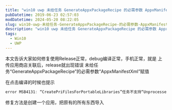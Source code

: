 ```yaml
---
title: "win10 uwp 未给任务 GenerateAppxPackageRecipe 的必需参数 AppxManifestXml 赋值"
pubDatetime: 2019-06-23 02:57:03
modDatetime: 2024-05-20 08:22:05
slug: win10-uwp-未给任务-GenerateAppxPackageRecipe-的必需参数-AppxManifestXml-赋值
description: "win10 uwp 未给任务 GenerateAppxPackageRecipe 的必需参数 AppxManifestXml 赋值"
tags:
  - Win10
  - UWP
---
```





本文告诉大家如何修复使用Release正常，debug编译正常，手机正常，就是 上传应用商店关联后，release就出现错误 未给任务“GenerateAppxPackageRecipe”的必需参数“AppxManifestXml”赋值

<!--more-->


<!-- CreateTime:2019/6/23 10:57:03 -->

<!-- csdn -->

在点击编译的时候也提示

```csharp
error MSB4131: “CreatePriFilesForPortableLibraries”任务不支持“UnprocessedReswFiles”
```

修复方法是创建一个应用，把原有的所有东西导入

